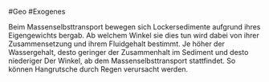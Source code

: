#Geo #Exogenes 

Beim Massenselbsttransport bewegen sich Lockersedimente aufgrund ihres Eigengewichts bergab. Ab welchem Winkel sie dies tun wird dabei von ihrer Zusammensetzung und ihrem Fluidgehalt bestimmt. Je höher der Wassergehalt, desto geringer der Zusammenhalt im Sediment und desto niederiger Der Winkel, ab dem Massenselbsttransport stattfindet. So können Hangrutsche durch Regen verursacht werden. 